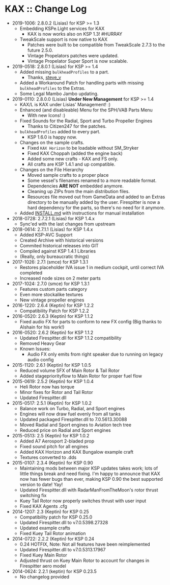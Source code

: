 # KAX :: Change Log

* 2019-1006: 2.8.0.2 (Lisias) for KSP >= 1.3
	+ Embedding KSPe.Light services for KAX 
		- KAX is now works also on KSP 1.3! #HURRAY
	+ TweakScale support is now native to KAX
		- Patches were built to be compatible from TweakScale 2.7.3 to the future 2.5.0.
		- Vintage Propelators patches were updated.
		- Vintage Propelator Super Sport is now scalable.	
* 2019-0518: 2.8.0.1 (Lisias) for KSP >= 1.4
	+ Added missing `bulkheadProfiles` to a part.
		- Thanks, [steve_v](https://forum.kerbalspaceprogram.com/index.php?/topic/180268-141-kerbal-aircraft-expansion-kaxl-—-under-new-management-—-v2800-2019-0110/&do=findComment&comment=3601219) 
	+ Added a Workaround Patch for handling parts with missing `bulkheadProfiles` to the Extras.
	+ Some Legal Mambo Jambo updating.
* 2019-0110: 2.8.0.0 (Lisias) **Under New Management**  for KSP >= 1.4
	+ KAX/L is KAX under Lisias' Management! :)
	+ Enhanced (and disableable) Menu for the SPH/VAB Parts Menu
		- With new Icons! :) 
	+ Fixed Sounds for the Radial, Sport and Turbo Propeller Engines
		- Thanks to Citizen247 for the patches. 
	+ `bulkheadProfiles` added to every part.
		- KSP 1.6.0 is happy now.
	+ Changes on the sample crafts.
		- Fixed `KAX Horizon` to be loadable without SM_Stryker 
		- Fixed KAX Choppah (added the engine back)
		- Added some new crafts - KAX and FS only.
		- All crafts are KSP 1.4.1 and up compatible.
	+ Changes on the File Hierarchy
		- Moved sample crafts to a proper place
		- Some vessel's filenames renamed to a more readable format.
		- Dependencies **ARE NOT** embedded anymore.
		- Cleaning up ZIPs from the main distribution files.
		- Resources file moved out from GameData and added to an Extras directory to be manually added by the user. Firespitter is now a hard dependency for the parts, so there's no need for it anymore.
	+ Added [INSTALL.md](https://github.com/net-lisias-ksp/KAX/blob/master/INSTALL.md) with instructions for manual installation
* 2018-0728: 2.7.2.1 (Lisias) for KSP 1.4.x
	+ Sync'ed with the last changes from upstream
* 2018-0614: 2.7.1.1 (Lisias) for KSP 1.4.x
	+ Added KSP-AVC Support
	+ Created Archive with historical versions
	+ Commited historical releases into GIT
	+ Compiled against KSP 1.4.1 Libraries
	+ (Really, only bureaucratic things)
* 2017-1026: 2.7.1 (smce) for KSP 1.3.1
	+ Restores placeholder IVA issue 1 in medium cockpit, until correct IVA completed
	+ Increased node sizes on 2 meter parts 
* 2017-1024: 2.7.0 (smce) for KSP 1.3.1
	+ Features custom parts category
	+ Even more stockalike textures
	+ New vintage propeller engines 
* 2016-1220: 2.6.4 (Keptin) for KSP 1.2.2
	+ Compatibility Patch for KSP 1.2.2 
* 2016-0520: 2.6.3 (Keptin) for KSP 1.1.2
	+ Fixed audio FX for parts to conform to new FX config (Big thanks to Alshain for his work!) 
* 2016-0520: 2.6.2 (Keptin) for KSP 1.1.2
	+ Updated Firespitter.dll for KSP 1.1.2 compatibility
	+ Removed Heavy Gear
	+ Known Issues:
		- Audio FX only emits from right speaker due to running on legacy audio config
* 2015-1120: 2.6.1 (Keptin) for KSP 1.0.5
	+ Reduced volume SFX of Main Rotor & Tail Rotor
	+ Added stagepriorityflow to Main Rotor for proper fuel flow
* 2015-0619: 2.5.2 (Keptin) for KSP 1.0.4
	+ Heli Rotor now has torque
	+ Minor fixes for Rotor and Tail Rotor
	+ Updated Firespitter.dll 
* 2015-0517: 2.5.1 (Keptin) for KSP 1.0.2
	+ Balance work on Turbo, Radial, and Sport engines
	+ Engines will now draw fuel evenly from all tanks
	+ Updated packaged Firespitter.dll to 7.0.5613.30088
	+ Moved Radial and Sport engines to Aviation tech tree
	+ Reduced price on Radial and Sport engines 
* 2015-0513: 2.5 (Keptin) for KSP 1.0.2
	+ Added A7 Aerosport 2-bladed prop
	+ Fixed sound pitch for all engines
	+ Added KAX Horizon and KAX Bungalow example craft
	+ Textures converted to .dds 
* 2015-0107: 2.3.4 (Keptin) for KSP 0.90
	+ Maintaining mods between major KSP updates takes work; lots of little things break and need fixing. I'm happy to announce that KAX now has fewer bugs than ever, making KSP 0.90 the best supported version to date! Yay!
	+ Updated Firespitter.dll with RadarManFromTheMoon's rotor thrust switching fix
	+ Kuey Tail Rotor now properly switches thrust with user input
	+ Fixed KAX Agents .cfg
* 2014-1207: 2.3 (Keptin) for KSP 0.25
	+ Compatibility patch for KSP 0.25.0
	+ Updated Firespitter.dll to v7.0.5398.27328
	+ Updated example crafts
	+ Fixed Kuey Tail Rotor animation 
* 2014-0722: 2.2.2 (Keptin) for KSP 0.24
	+ 0.24 HOTFIX, Note: Not all features have been reimplemented
	+ Updated Firespitter.dll to v7.0.5313.17967
	+ Fixed Kuey Main Rotor
	+ Adjusted thrust on Kuey Main Rotor to account for changes in Firespitter aero model 
* 2014-0624: 2.2.1 (keptin) for KSP 0.23.5
	+ No changelog provided


